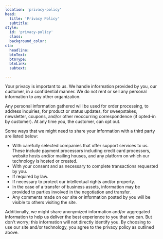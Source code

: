 ```yaml
---
location: 'privacy-policy'
head:
  title: 'Privacy Policy'
  subtitle:
style:
  id: 'privacy-policy'
  class:
  background_color:  
cta:
  headline:
  btnText:
  btnType:
  btnLink:
  subtext:

---
```


Your privacy is important to us. We handle information provided by you,
our customer, in a confidential manner. We do not rent or sell any personal information to any other organization.

Any personal information gathered will be used for order processing, to address inquiries, for product or status updates, for sweepstakes, newsletter, coupons, and/or other reoccurring correspondence (if opted-in by customer). At any time you, the customer, can opt out.

Some ways that we might need to share your information with a third party are listed below:

- With carefully selected companies that offer support services to us. These include payment processors including credit card processors, website hosts and/or mailing houses, and any platform on which our technology is hosted or created.
- With your consent and as necessary to complete transactions requested by you.
- If required by law.
- If necessary to protect our intellectual rights and/or property.
- In the case of a transfer of business assets, information may be provided to parties involved in the negotiation and transfer.
- Any comments made on our site or information posted by you will be visible to others visiting the site.

Additionally, we might share anonymized information and/or aggregated information to help us deliver the best experience to you that we can. But don't worry; this information will not directly identify you. By choosing to use our site and/or technology, you agree to the privacy policy as outlined above.
